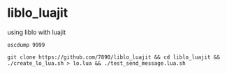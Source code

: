# liblo_luajit
using liblo with luajit

```
oscdump 9999

git clone https://github.com/7890/liblo_luajit && cd liblo_luajit && ./create_lo_lua.sh > lo.lua && ./test_send_message.lua.sh
```
